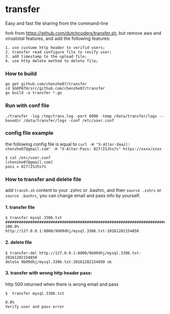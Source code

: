 # transfer
Easy and fast file sharing from the command-line

fork from https://github.com/dutchcoders/transfer.sh, but remove aws and virustotal features, and add the following features:
```
1. use custume http header to verifid users;
2. transfer read configure file to revify user;
3. add timestamp to the upload file;
4. use http delete method to delete file;
```

### How to build
```
go get github.com/chenzhe07/transfer
cd $GOPATH/src/github.com/chenzhe07/transfer
go build -o transfer *.go
```

### Run with conf file
```
./transfer -log /tmp/trans.log -port 8000 -temp /data/transfer/logs --basedir /data/transfer/logs -conf /etc/user.conf
```

### config file example
the following config file is equal to `curl -H "X-Alter-Email: chenzhe07@gmail.com" -H "X-Alter-Pass: 827(ISJhs7s" https://xxxx/xxxx`
```
$ cat /etc/user.conf 
[chenzhe07@gmail.com]
pass = 827(ISJhs7s
```

### How to transfer and delete file

add `transh.sh` content to your .zshrc or .bashrc, and then `source .zshrc` or `source .bashrc`, you can change email and pass info by yourself.

#### 1. transfer file

```
$ transfer mysql.3306.txt 
######################################################################## 100.0%
http://127.0.0.1:8000/9b09dhj/mysql.3306.txt-20161202154850
```

#### 2. delete file

```
$ transfer-del http://127.0.0.1:8000/9b09dhj/mysql.3306.txt-20161202154850
delete 9b09dhj/mysql.3306.txt-20161202154850 ok
```

#### 3. transfer with wrong http header pass:

http 500 returned when there is wrong email and pass
```
$  transfer mysql.3306.txt 
                                                                           0.0%
Verify user and pass error
```
